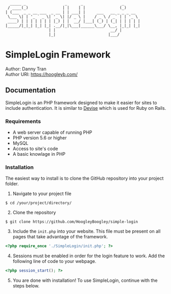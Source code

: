       _____ _                 _      _                 _            
     / ____(_)               | |    | |               (_)       
    | (___  _ _ __ ___  _ __ | | ___| |     ___   __ _ _ _ __  
     \___ \| | '_ ` _ \| '_ \| |/ _ \ |    / _ \ / _` | | '_ \ 
     ____) | | | | | | | |_) | |  __/ |___| (_) | (_| | | | | |
    |_____/|_|_| |_| |_| .__/|_|\___|______\___/ \__, |_|_| |_|
                       | |                        __/ |                               
                       |_|                       |___/               
                   
# SimpleLogin Framework
Author: Danny Tran  
Author URI: https://hoogleyb.com/

## Documentation
SimpleLogin is an PHP framework designed to make it easier for sites to include authentication.
It is similar to [Devise][1] which is used for Ruby on Rails.

### Requirements
- A web server capable of running PHP
- PHP version 5.6 or higher
- MySQL
- Access to site's code
- A basic knowlage in PHP

### Installation
The easiest way to install is to clone the GitHub repository into your project folder.

1. Navigate to your project file
```
$ cd /your/project/directory/
```

2. Clone the repository
```
$ git clone https://github.com/HoogleyBoogley/simple-login
```

3. Include the `init.php` into your website. This file must be present on all pages that take advantage of the framework.
```php
<?php require_once './SimpleLogin/init.php'; ?>
```

4. Sessions must be enabled in order for the login feature to work. Add the following line of code to your webpage.
```php
<?php session_start(); ?>
```

5. You are done with installation! To use SimpleLogin, continue with the steps below.

[1]: https://github.com/plataformatec/devise